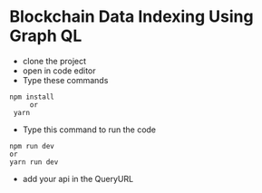 # Blockchain Data Indexing Using Graph QL
* clone the project 
* open in code editor
* Type these commands
```
npm install
     or
 yarn 
 ```
* Type this command to run the code 
```
npm run dev
or
yarn run dev
```
* add your api in the QueryURL

